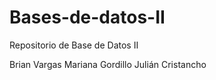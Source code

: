 <h1> Bases-de-datos-II </h1>

Repositorio de Base de Datos II

Brian Vargas
Mariana Gordillo
Julián Cristancho